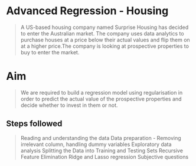 # Advanced Regression - Housing
> A US-based housing company named Surprise Housing has decided to enter the Australian market. The company uses data analytics to purchase houses at a price below their actual values and flip them on at a higher price.The company is looking at prospective properties to buy to enter the market.


# Aim
> We are required to build a regression model using regularisation in order to predict the actual value of the prospective properties and decide whether to invest in them or not.

## Steps followed
> Reading and understanding the data
> Data preparation - Removing irrelevant column, handling dummy variables
> Exploratory data analysis
> Splitting the Data into Training and Testing Sets
> Recursive Feature Elimination
> Ridge and Lasso regression
> Subjective questions
